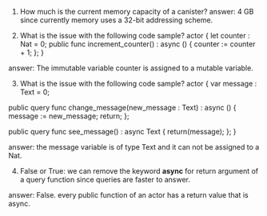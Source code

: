 1. How much is the current memory capacity of a canister? 
answer: 4 GB since currently memory uses a 32-bit addressing scheme.

2. What is the issue with the following code sample? 
actor {
  let counter : Nat = 0;
  public func increment_counter() : async () {
    counter := counter + 1;
  };
}

answer: The immutable variable counter is assigned to a mutable variable.

3. What is the issue with the following code sample?
actor {
  var message : Text = 0;

  public query func change_message(new_message : Text) : async () {
    message := new_message;
    return;
  };
  
  public query func see_message() : async Text {
    return(message);
  };
}

answer: the message variable is of type Text and it can not be assigned to a Nat. 

4.  False or True: we can remove the keyword **async** for return argument of a query function since queries are faster to answer. 

answer: False. every public function of an actor has a return value that is async.
